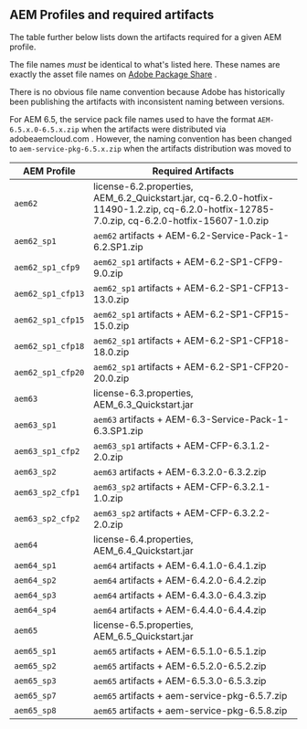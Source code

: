 AEM Profiles and required artifacts
-----------------------------------

The table further below lists down the artifacts required for a given AEM profile.

The file names _must_ be identical to what's listed here. These names are exactly the asset file names on [Adobe Package Share](https://www.adobeaemcloud.com/content/packageshare.html) .

There is no obvious file name convention because Adobe has historically been publishing the artifacts with inconsistent naming between versions.

For AEM 6.5, the service pack file names used to have the format `AEM-6.5.x.0-6.5.x.zip` when the artifacts were distributed via adobeaemcloud.com . However, the naming convention has been changed to `aem-service-pkg-6.5.x.zip` when the artifacts distribution was moved to 

| AEM Profile | Required Artifacts |
|-------------|--------------------|
| `aem62` | license-6.2.properties, AEM_6.2_Quickstart.jar, cq-6.2.0-hotfix-11490-1.2.zip, cq-6.2.0-hotfix-12785-7.0.zip, cq-6.2.0-hotfix-15607-1.0.zip |
| `aem62_sp1` | `aem62` artifacts + AEM-6.2-Service-Pack-1-6.2.SP1.zip |
| `aem62_sp1_cfp9` | `aem62_sp1` artifacts + AEM-6.2-SP1-CFP9-9.0.zip |
| `aem62_sp1_cfp13` | `aem62_sp1` artifacts + AEM-6.2-SP1-CFP13-13.0.zip |
| `aem62_sp1_cfp15` | `aem62_sp1` artifacts + AEM-6.2-SP1-CFP15-15.0.zip |
| `aem62_sp1_cfp18` | `aem62_sp1` artifacts + AEM-6.2-SP1-CFP18-18.0.zip |
| `aem62_sp1_cfp20` | `aem62_sp1` artifacts + AEM-6.2-SP1-CFP20-20.0.zip |
| `aem63` | license-6.3.properties, AEM_6.3_Quickstart.jar |
| `aem63_sp1` | `aem63` artifacts + AEM-6.3-Service-Pack-1-6.3.SP1.zip |
| `aem63_sp1_cfp2` | `aem63_sp1` artifacts + AEM-CFP-6.3.1.2-2.0.zip |
| `aem63_sp2` | `aem63` artifacts + AEM-6.3.2.0-6.3.2.zip |
| `aem63_sp2_cfp1` | `aem63_sp2` artifacts + AEM-CFP-6.3.2.1-1.0.zip |
| `aem63_sp2_cfp2` | `aem63_sp2` artifacts + AEM-CFP-6.3.2.2-2.0.zip |
| `aem64` | license-6.4.properties, AEM_6.4_Quickstart.jar |
| `aem64_sp1` | `aem64` artifacts + AEM-6.4.1.0-6.4.1.zip |
| `aem64_sp2` | `aem64` artifacts + AEM-6.4.2.0-6.4.2.zip |
| `aem64_sp3` | `aem64` artifacts + AEM-6.4.3.0-6.4.3.zip |
| `aem64_sp4` | `aem64` artifacts + AEM-6.4.4.0-6.4.4.zip |
| `aem65` | license-6.5.properties, AEM_6.5_Quickstart.jar |
| `aem65_sp1` | `aem65` artifacts + AEM-6.5.1.0-6.5.1.zip |
| `aem65_sp2` | `aem65` artifacts + AEM-6.5.2.0-6.5.2.zip |
| `aem65_sp3` | `aem65` artifacts + AEM-6.5.3.0-6.5.3.zip |
| `aem65_sp7` | `aem65` artifacts + aem-service-pkg-6.5.7.zip |
| `aem65_sp8` | `aem65` artifacts + aem-service-pkg-6.5.8.zip |
